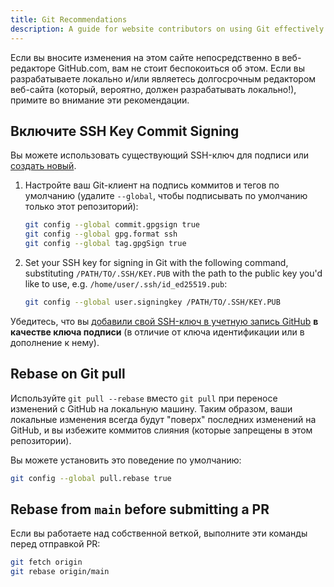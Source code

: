 ```yaml
---
title: Git Recommendations
description: A guide for website contributors on using Git effectively.
---
```


Если вы вносите изменения на этом сайте непосредственно в веб-редакторе GitHub.com, вам не стоит беспокоиться об этом. Если вы разрабатываете локально и/или являетесь долгосрочным редактором веб-сайта (который, вероятно, должен разрабатывать локально!), примите во внимание эти рекомендации.

## Включите SSH Key Commit Signing

Вы можете использовать существующий SSH-ключ для подписи или [создать новый](https://docs.github.com/en/authentication/connecting-to-github-with-ssh/generating-a-new-ssh-key-and-adding-it-to-the-ssh-agent).

1. Настройте ваш Git-клиент на подпись коммитов и тегов по умолчанию (удалите `--global`, чтобы подписывать по умолчанию только этот репозиторий):

    ```bash
    git config --global commit.gpgsign true
    git config --global gpg.format ssh
    git config --global tag.gpgSign true
    ```

2. Set your SSH key for signing in Git with the following command, substituting `/PATH/TO/.SSH/KEY.PUB` with the path to the public key you'd like to use, e.g. `/home/user/.ssh/id_ed25519.pub`:

    ```bash
    git config --global user.signingkey /PATH/TO/.SSH/KEY.PUB
    ```

Убедитесь, что вы [добавили свой SSH-ключ в учетную запись GitHub](https://docs.github.com/en/authentication/connecting-to-github-with-ssh/adding-a-new-ssh-key-to-your-github-account#adding-a-new-ssh-key-to-your-account) **в качестве ключа подписи** (в отличие от ключа идентификации или в дополнение к нему).

## Rebase on Git pull

Используйте `git pull --rebase` вместо `git pull` при переносе изменений с GitHub на локальную машину. Таким образом, ваши локальные изменения всегда будут "поверх" последних изменений на GitHub, и вы избежите коммитов слияния (которые запрещены в этом репозитории).

Вы можете установить это поведение по умолчанию:

```bash
git config --global pull.rebase true
```

## Rebase from `main` before submitting a PR

Если вы работаете над собственной веткой, выполните эти команды перед отправкой PR:

```bash
git fetch origin
git rebase origin/main
```
